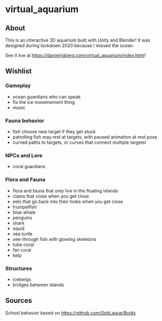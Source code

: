 # virtual_aquarium

## About

This is an interactive 3D aquarium built with Unity and Blender! It was designed during lockdown 2020 because I missed the ocean.

See it live at https://danielrigberg.com/virtual_aquarium/index.html!

## Wishlist

### Gameplay

- ocean guardians who can speak
- fix the ice movemement thing
- music

### Fauna behavior

- fish choose new target if they get stuck
- patrolling fish may rest at targets, with paused animation at rest pose
- curved paths to targets, or curves that connect multiple targets!

### NPCs and Lore

- coral guardians

### Flora and Fauna

- flora and fauna that only live in the floating islands
- clams that close when you get close
- eels that go back into their holes when you get close
- trumpetfish
- blue whale
- penguins
- shark
- squid
- sea turtle
- see-through fish with glowing skeletons
- tube coral
- fan coral
- kelp

### Structures

- icebergs
- bridges between islands

## Sources

School behavior based on https://github.com/SebLague/Boids
